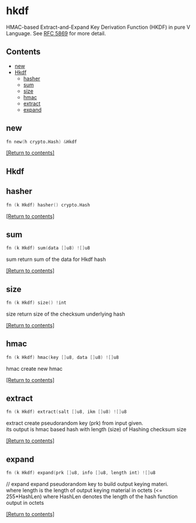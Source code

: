 # hkdf
 HMAC-based Extract-and-Expand Key Derivation Function (HKDF) in pure V Language.
 See [RFC 5869](https://datatracker.ietf.org/doc/html/rfc5869) for more detail.

 ## Contents
- [new](#new)
- [Hkdf](#Hkdf)
  - [hasher](#hasher)
  - [sum](#sum)
  - [size](#size)
  - [hmac](#hmac)
  - [extract](#extract)
  - [expand](#expand)

## new
```v
fn new(h crypto.Hash) &Hkdf
```


[[Return to contents]](#Contents)

## Hkdf
## hasher
```v
fn (k Hkdf) hasher() crypto.Hash
```


[[Return to contents]](#Contents)

## sum
```v
fn (k Hkdf) sum(data []u8) ![]u8
```

sum return sum of the data for Hkdf hash

[[Return to contents]](#Contents)

## size
```v
fn (k Hkdf) size() !int
```

size return size of the checksum underlying hash

[[Return to contents]](#Contents)

## hmac
```v
fn (k Hkdf) hmac(key []u8, data []u8) ![]u8
```

hmac create new hmac

[[Return to contents]](#Contents)

## extract
```v
fn (k Hkdf) extract(salt []u8, ikm []u8) ![]u8
```

extract create pseudorandom key (prk) from input given.  
its output is hmac based hash with length (size) of Hashing checksum size

[[Return to contents]](#Contents)

## expand
```v
fn (k Hkdf) expand(prk []u8, info []u8, length int) ![]u8
```

// expand expand pseudorandom key to build output keying materi.  
where length is the length of output keying material in octets (<= 255*HashLen) where HashLen denotes the length of the hash function output in octets

[[Return to contents]](#Contents)